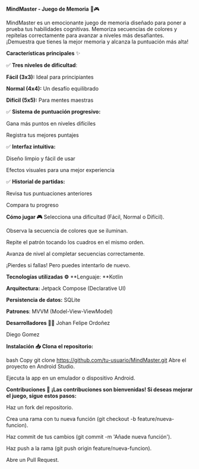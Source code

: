 **MindMaster - Juego de Memoria** 🧠🎮 


MindMaster es un emocionante juego de memoria diseñado para poner a prueba tus habilidades cognitivas. Memoriza secuencias de colores y repítelas correctamente para avanzar a niveles más desafiantes. ¡Demuestra que tienes la mejor memoria y alcanza la puntuación más alta!

**Características principales** ✨         

✅ **Tres niveles de dificultad**:

**Fácil (3x3):** Ideal para principiantes

**Normal (4x4):** Un desafío equilibrado

**Difícil (5x5):** Para mentes maestras

✅ **Sistema de puntuación progresivo:**

Gana más puntos en niveles difíciles

Registra tus mejores puntajes

✅ **Interfaz intuitiva:**

Diseño limpio y fácil de usar

Efectos visuales para una mejor experiencia

✅ **Historial de partidas:**

Revisa tus puntuaciones anteriores

Compara tu progreso

**Cómo jugar 🎮**
Selecciona una dificultad (Fácil, Normal o Difícil).

Observa la secuencia de colores que se iluminan.

Repite el patrón tocando los cuadros en el mismo orden.

Avanza de nivel al completar secuencias correctamente.

¡Pierdes si fallas! Pero puedes intentarlo de nuevo.



**Tecnologías utilizadas ⚙️**
**Lenguaje: **Kotlin

**Arquitectura:** Jetpack Compose (Declarative UI)

**Persistencia de datos:** SQLite

**Patrones**: MVVM (Model-View-ViewModel)

**Desarrolladores 👨‍💻**
Johan Felipe Ordoñez

Diego Gomez

**Instalación 📥**
**Clona el repositorio:**

bash
Copy
git clone https://github.com/tu-usuario/MindMaster.git
Abre el proyecto en Android Studio.

Ejecuta la app en un emulador o dispositivo Android.

**Contribuciones 🤝**
**¡Las contribuciones son bienvenidas! Si deseas mejorar el juego, sigue estos pasos:**

Haz un fork del repositorio.

Crea una rama con tu nueva función (git checkout -b feature/nueva-funcion).

Haz commit de tus cambios (git commit -m 'Añade nueva función').

Haz push a la rama (git push origin feature/nueva-funcion).

Abre un Pull Request.

